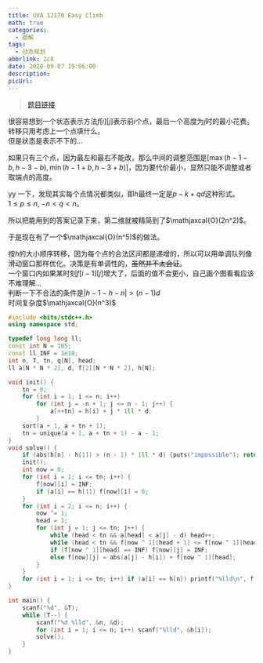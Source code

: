 ```yaml
---
title: UVA 12170 Easy Climb
math: true
categories:
  - 题解
tags:
  - 动态规划
abbrlink: 2c8
date: 2020-09-07 19:06:00
description:
picUrl:
---
```



>[题目链接](https://vjudge.net/problem/UVA-12170)  

很容易想到一个状态表示方法$f[i][j]$表示前$i$个点，最后一个高度为$j$时的最小花费。转移只用考虑上一个点填什么。  
但是状态是表示不下的...  

如果只有三个点，因为最左和最右不能改，那么中间的调整范围是$[\max (h-1-b,h-3-b),\min (h-1+b,h-3+b)]$，因为要代价最小，显然只能不调整或者取端点的高度。  

yy 一下，发现其实每个点情况都类似，即$h$最终一定是$p-k+qd$这种形式。  
$1\leq p\leq n$, $-n<q<n$。  

所以把能用到的答案记录下来，第二维就被精简到了$\mathjaxcal{O}(2n^2)$。  

于是现在有了一个$\mathjaxcal{O}(n^5)$的做法。  

按$h$的大小顺序转移，因为每个点的合法区间都是递增的，所以可以用单调队列像滑动窗口那样优化。决策是有单调性的，~~虽然并不太会证~~。  
一个窗口内如果某时刻$f[i-1][j]$增大了，后面的值不会更小，自己画个图看看应该不难理解...  
判断一下不合法的条件是$|h-1-h-n|>(n-1)d$  
时间复杂度$\mathjaxcal{O}(n^3)$

```cpp
#include <bits/stdc++.h>
using namespace std;

typedef long long ll;
const int N = 105;
const ll INF = 1e18;
int n, T, tn, q[N], head;
ll a[N * N * 2], d, f[2][N * N * 2], h[N];

void init() {
	tn = 0;
    for (int i = 1; i <= n; i++)
    	for (int j = -n + 1; j <= n - 1; j++) {
    		a[++tn] = h[i] + j * 1ll * d;
    	}
    sort(a + 1, a + tn + 1);
    tn = unique(a + 1, a + tn + 1) - a - 1;
}
void solve() {
	if (abs(h[n] - h[1]) > (n - 1) * 1ll * d) {puts("impossible"); return;}
	init();
	int now = 0;
    for (int i = 1; i <= tn; i++) {
    	f[now][i] = INF;
    	if (a[i] == h[1]) f[now][i] = 0;
    }
    for (int i = 2; i <= n; i++) {
    	now ^= 1;
    	head = 1;
    	for (int j = 1; j <= tn; j++) {
    		while (head < tn && a[head] < a[j] - d) head++;
    		while (head < tn && f[now ^ 1][head + 1] <= f[now ^ 1][head] && a[head + 1] <= a[j] + d) head++;
            if (f[now ^ 1][head] == INF) f[now][j] = INF;
            else f[now][j] = abs(a[j] - h[i]) + f[now ^ 1][head];
    	}
    }
    for (int i = 1; i <= tn; i++) if (a[i] == h[n]) printf("%lld\n", f[now][i]);
}

int main() {
    scanf("%d", &T);
    while (T--) {
    	scanf("%d %lld", &n, &d);
    	for (int i = 1; i <= n; i++) scanf("%lld", &h[i]);
        solve();
    }
}
```